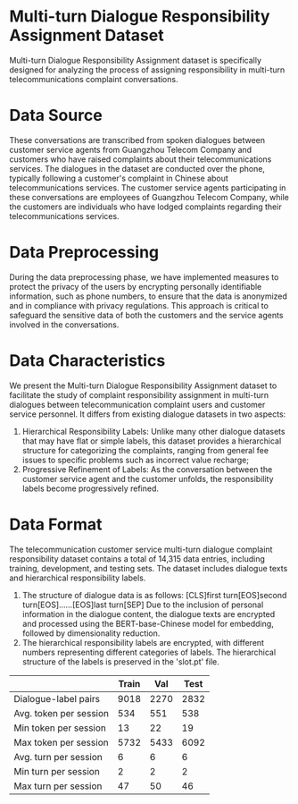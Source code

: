 # Multi-turn Dialogue Responsibility Assignment Dataset

Multi-turn Dialogue Responsibility Assignment dataset is specifically designed for analyzing the process of assigning responsibility in multi-turn telecommunications complaint conversations.

# Data Source
These conversations are transcribed from spoken dialogues between customer service agents from Guangzhou Telecom Company and customers who have raised complaints about their telecommunications services. The dialogues in the dataset are conducted over the phone, typically following a customer's complaint in Chinese about telecommunications services. The customer service agents participating in these conversations are employees of Guangzhou Telecom Company, while the customers are individuals who have lodged complaints regarding their telecommunications services.

# Data Preprocessing
During the data preprocessing phase, we have implemented measures to protect the privacy of the users by encrypting personally identifiable information, such as phone numbers, to ensure that the data is anonymized and in compliance with privacy regulations. This approach is critical to safeguard the sensitive data of both the customers and the service agents involved in the conversations.

# Data Characteristics
We present the Multi-turn Dialogue Responsibility Assignment dataset to facilitate the study of complaint responsibility assignment in multi-turn dialogues between telecommunication complaint users and customer service personnel. It differs from existing dialogue datasets in two aspects: 
1) Hierarchical Responsibility Labels: Unlike many other dialogue datasets that may have flat or simple labels, this dataset provides a hierarchical structure for categorizing the complaints, ranging from general fee issues to specific problems such as incorrect value recharge; 
2) Progressive Refinement of Labels: As the conversation between the customer service agent and the customer unfolds, the responsibility labels become progressively refined.
 
# Data Format
The telecommunication customer service multi-turn dialogue complaint responsibility dataset contains a total of 14,315 data entries, including training, development, and testing sets. 
The dataset includes dialogue texts and hierarchical responsibility labels.
1) The structure of dialogue data is as follows:
[CLS]first turn[EOS]second turn[EOS]……[EOS]last turn[SEP]
Due to the inclusion of personal information in the dialogue content, the dialogue texts are encrypted and processed using the BERT-base-Chinese model for embedding, followed by dimensionality reduction. 
2) The hierarchical responsibility labels are encrypted, with different numbers representing different categories of labels. The hierarchical structure of the labels is preserved in the 'slot.pt' file.

|                          |     Train     |       Val      |       Test      |
| ------------------------ | ------------- | -------------- | --------------- |
| Dialogue-label pairs     |     9018      |      2270      |      2832       |
| Avg. token per session   |      534      |       551      |       538       |
| Min token per session    |       13      |        22      |        19       |
| Max token per session    |     5732      |      5433      |      6092       |
| Avg. turn per session    |        6      |         6      |         6       |
| Min turn per session     |        2      |         2      |         2       |
| Max turn per session     |       47      |        50      |        46       |